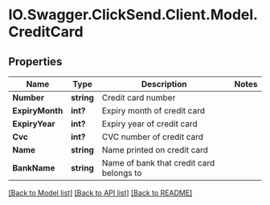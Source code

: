 # IO.Swagger.ClickSend.Client.Model.CreditCard
## Properties

Name | Type | Description | Notes
------------ | ------------- | ------------- | -------------
**Number** | **string** | Credit card number | 
**ExpiryMonth** | **int?** | Expiry month of credit card | 
**ExpiryYear** | **int?** | Expiry year of credit card | 
**Cvc** | **int?** | CVC number of credit card | 
**Name** | **string** | Name printed on credit card | 
**BankName** | **string** | Name of bank that credit card belongs to | 

[[Back to Model list]](../README.md#documentation-for-models) [[Back to API list]](../README.md#documentation-for-api-endpoints) [[Back to README]](../README.md)

